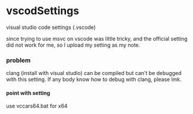 # vscodSettings
visual studio code settings (.vscode)

since trying to use msvc on vscode was little tricky,
and the official setting did not work for me, so
I upload my setting as my note.


### problem
clang (install with visual studio) can be compiled but can't be debugged with this setting.
If any body know how to debug with clang, please lmk.


#### point with setting

use vccars64.bat for x64